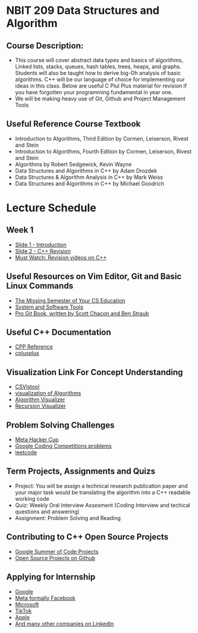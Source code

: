 # NBIT 209 Data Structures and Algorithm

## Course Description:  
* This course will cover abstract data types and basics of algorithms, Linked lists, stacks, queues, hash tables, trees, heaps, and graphs. Students will also be taught how to derive big-Oh analysis of basic algorithms. C++ will be our language of choice for implementing our ideas in this class. Below are useful C Plul Plus material for revision if you have forgotten your programming fundamental in year one.
* We will be making heavy use of Git, Github and Project Management Tools



## Useful Reference Course Textbook
* Introduction to Algorithms, Third Edition by Cormen, Leiserson, Rivest and Stein
* Introduction to Algorithms, Fourth Edition by Cormen, Leiserson, Rivest and Stein
* Algorithms by Robert Sedgewick, Kevin Wayne 
* Data Structures and Algorithms in C++ by Adam Drozdek
* Data Structures & Algorithm Analysis in C++ by Mark Weiss
* Data Structures and Algorithms in C++ by Michael Goodrich

# Lecture Schedule
## Week 1
- [Slide 1 - Introduction](https://docs.google.com/presentation/d/1Jq9W3rQo1EDOFaJM7eFpBJuSlcjGSIBTBxasU1-c9H8/edit?usp=sharing)
- [Slide 2 - C++ Revision](https://docs.google.com/presentation/d/1njZ8JW-EaFDsLG9hc1K4OvDdawcwQBE9JFo8oXSlp_A/edit?usp=sharing)
- [Must Watch: Revision videos on C++](https://www.youtube.com/playlist?list=PL0Weiym0lCDKtzBftf356CVKIQB4rTG2J)


## Useful Resources on Vim Editor, Git and Basic Linux Commands 
- [The Missing Semester of Your CS Education](https://missing.csail.mit.edu/)
- [System and Software Tools](https://courses.cs.washington.edu/courses/cse391/23au/)
- [Pro Git Book, written by Scott Chacon and Ben Straub](https://git-scm.com/book/en/v2)

## Useful C++ Documentation
- [CPP Reference](https://en.cppreference.com/w/)
- [cplusplus](https://cplusplus.com/reference/)

 ## Visualization Link For Concept Understanding
 - [CSVistool](https://csvistool.com/)
 - [visualization of Algorithms](https://www.cs.usfca.edu/~galles/visualization/Algorithms.html)
 - [Algorithm Visualizer](https://algorithm-visualizer.org/)
 - [Recursion Visualizer](https://ez2rok.github.io/recursion-visualizer/)

## Problem Solving Challenges
- [Meta Hacker Cup](https://web.facebook.com/codingcompetitions)
- [Google Coding Competitions problems](https://github.com/google/coding-competitions-archive)
- [leetcode](https://leetcode.com/)


## Term Projects, Assignments and Quizs 
- Project: You will be assign a technical research publication paper and your major task would be translating the algorithm into a C++ readable working code 
- Quiz: Weekly Oral Interview Assesment (Coding Interview and techical questions and answering)
- Assignment: Problem Solving and Reading

## Contributing to C++ Open Source Projects 
- [Google Summer of Code Projects](https://summerofcode.withgoogle.com/)
- [Open Source Projects on Github](https://github.com/trending/c++?since=daily)

## Applying for Internship
- [Google](https://careers.google.com/)
- [Meta formally Facebook](https://metacareers.com/)
- [Microsoft](https://careers.microsoft.com/)
- [TikTok](https://careers.tiktok.com/)
- [Apple](https://www.apple.com/careers/)
- [And many other companies on LinkedIn](https://linkedin.com/)
  
